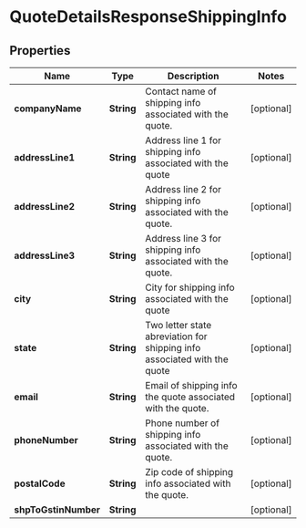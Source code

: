 

# QuoteDetailsResponseShippingInfo


## Properties

| Name | Type | Description | Notes |
|------------ | ------------- | ------------- | -------------|
|**companyName** | **String** | Contact name  of shipping info associated with the quote. |  [optional] |
|**addressLine1** | **String** | Address line 1 for shipping info associated with the quote |  [optional] |
|**addressLine2** | **String** | Address line 2 for shipping info associated with the quote. |  [optional] |
|**addressLine3** | **String** | Address line 3 for shipping info associated with the quote. |  [optional] |
|**city** | **String** | City for shipping info associated with the quote |  [optional] |
|**state** | **String** | Two letter state abreviation for shipping info associated with the quote |  [optional] |
|**email** | **String** | Email of shipping info the quote associated with the quote. |  [optional] |
|**phoneNumber** | **String** | Phone number of shipping info associated with the quote. |  [optional] |
|**postalCode** | **String** | Zip code of shipping info associated with the quote. |  [optional] |
|**shpToGstinNumber** | **String** |  |  [optional] |



